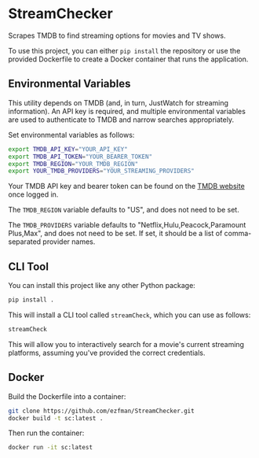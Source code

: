 # StreamChecker

Scrapes TMDB to find streaming options for movies and TV shows.

To use this project, you can either `pip install` the repository or use the provided Dockerfile to create a Docker container that runs the application.

## Environmental Variables

This utility depends on TMDB (and, in turn, JustWatch for streaming information).  An API key is required, and multiple environmental variables are used to authenticate to TMDB and narrow searches appropriately.

Set environmental variables as follows:

```bash
export TMDB_API_KEY="YOUR_API_KEY"
export TMDB_API_TOKEN="YOUR_BEARER_TOKEN"
export TMDB_REGION="YOUR_TMDB_REGION"
export YOUR_TMDB_PROVIDERS="YOUR_STREAMING_PROVIDERS"
```

Your TMDB API key and bearer token can be found on the [TMDB website](https://www.themoviedb.org/settings/api?language=en-US) once logged in.

The `TMDB_REGION` variable defaults to "US", and does not need to be set.

The `TMDB_PROVIDERS` variable defaults to "Netflix,Hulu,Peacock,Paramount Plus,Max", and does not need to be set.  If set, it should be a list of comma-separated provider names.

## CLI Tool

You can install this project like any other Python package:

```python
pip install .
```

This will install a CLI tool called `streamCheck`, which you can use as follows:

```bash
streamCheck
```

This will allow you to interactively search for a movie's current streaming platforms, assuming you've provided the correct credentials.

## Docker

Build the Dockerfile into a container:

```bash
git clone https://github.com/ezfman/StreamChecker.git
docker build -t sc:latest .
```

Then run the container:

```bash
docker run -it sc:latest
```
